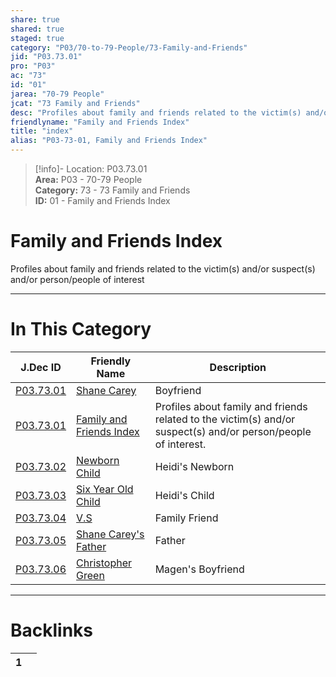 ```yaml
---  
share: true  
shared: true  
staged: true  
category: "P03/70-to-79-People/73-Family-and-Friends"  
jid: "P03.73.01"  
pro: "P03"  
ac: "73"  
id: "01"  
jarea: "70-79 People"  
jcat: "73 Family and Friends"  
desc: "Profiles about family and friends related to the victim(s) and/or suspect(s) and/or person/people of interest."  
friendlyname: "Family and Friends Index"  
title: "index"  
alias: "P03-73-01, Family and Friends Index"  
---  
```

>[!info]- Location: P03.73.01  
>**Area:** P03 - 70-79 People  
>**Category:** 73 - 73 Family and Friends  
>**ID:** 01 - Family and Friends Index  
  
# Family and Friends Index  
  
Profiles about family and friends related to the victim(s) and/or suspect(s) and/or person/people of interest  
   
  
  
---  
# In This Category  
  
| J.Dec ID                                                                                                 | Friendly Name                                                                                                       | Description                                                                                                    |  
| -------------------------------------------------------------------------------------------------------- | ------------------------------------------------------------------------------------------------------------------- | -------------------------------------------------------------------------------------------------------------- |  
| [P03.73.01](./01-Shane-Carey.md)         | [Shane Carey](./01-Shane-Carey.md)                  | Boyfriend                                                                                                      |  
| [P03.73.01](index.md)                  | [Family and Friends Index](index.md)              | Profiles about family and friends related to the victim(s) and/or suspect(s) and/or person/people of interest. |  
| [P03.73.02](./02-Newborn-Child.md)       | [Newborn Child](./02-Newborn-Child.md)              | Heidi's Newborn                                                                                                |  
| [P03.73.03](./03-Six-Year-Old-Child.md)  | [Six Year Old Child](./03-Six-Year-Old-Child.md)    | Heidi's Child                                                                                                  |  
| [P03.73.04](./04-VS.md)                  | [V.S](./04-VS.md)                                   | Family Friend                                                                                                  |  
| [P03.73.05](./05-Shane-Careys-Father.md) | [Shane Carey's Father](./05-Shane-Careys-Father.md) | Father                                                                                                         |  
| [P03.73.06](./06-Christopher-Green.md)   | [Christopher Green](./06-Christopher-Green.md)      | Magen's Boyfriend                                                                                              |  
  
  
---  
# Backlinks  
<div><table class="dataview table-view-table"><thead class="table-view-thead"><tr class="table-view-tr-header"><th class="table-view-th"><span></span><span class="dataview small-text">1</span></th><th class="table-view-th"><span></span></th></tr></thead><tbody class="table-view-tbody"></tbody></table></div>